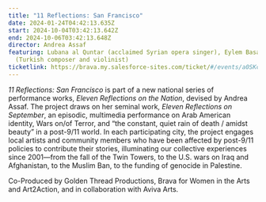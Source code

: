 ```yaml
---
title: "11 Reflections: San Francisco"
date: 2024-01-24T04:42:13.635Z
start: 2024-10-04T03:42:13.642Z
end: 2024-10-06T03:42:13.648Z
director: Andrea Assaf
featuring: Lubana al Quntar (acclaimed Syrian opera singer), Eylem Basaldi
  (Turkish composer and violinist)
ticketlink: https://brava.my.salesforce-sites.com/ticket/#/events/a0SKc000000wkEEMAY
---
```

*11 Reflections: San Francisco* is part of a new national series of performance works, *Eleven Reflections on the Nation*, devised by Andrea Assaf. The project draws on her seminal work, *Eleven Reflections on September*, an episodic, multimedia performance on Arab American identity, Wars on/of Terror, and “the constant, quiet rain of death / amidst beauty” in a post-9/11 world. In each participating city, the project engages local artists and community members who have been affected by post-9/11 policies to contribute their stories, illuminating our collective experiences since 2001—from the fall of the Twin Towers, to the U.S. wars on Iraq and Afghanistan, to the Muslim Ban, to the funding of genocide in Palestine. 

Co-Produced by Golden Thread Productions, Brava for Women in the Arts and Art2Action, and in collaboration with Aviva Arts.